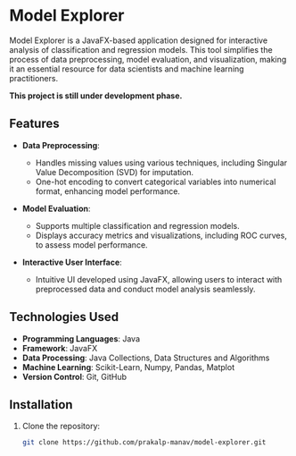 # Model Explorer

Model Explorer is a JavaFX-based application designed for interactive analysis of classification and regression models. This tool simplifies the process of data preprocessing, model evaluation, and visualization, making it an essential resource for data scientists and machine learning practitioners. 

**This project is still under development phase.**

## Features

- **Data Preprocessing**: 
  - Handles missing values using various techniques, including Singular Value Decomposition (SVD) for imputation.
  - One-hot encoding to convert categorical variables into numerical format, enhancing model performance.

- **Model Evaluation**:
  - Supports multiple classification and regression models.
  - Displays accuracy metrics and visualizations, including ROC curves, to assess model performance.

- **Interactive User Interface**: 
  - Intuitive UI developed using JavaFX, allowing users to interact with preprocessed data and conduct model analysis seamlessly.

## Technologies Used

- **Programming Languages**: Java
- **Framework**: JavaFX
- **Data Processing**: Java Collections, Data Structures and Algorithms
- **Machine Learning**: Scikit-Learn, Numpy, Pandas, Matplot
- **Version Control**: Git, GitHub

## Installation

1. Clone the repository:
   ```bash
   git clone https://github.com/prakalp-manav/model-explorer.git
